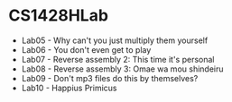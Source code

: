 # CS1428HLab

* Lab05 - Why can't you just multiply them yourself
* Lab06 - You don't even get to play
* Lab07 - Reverse assembly 2: This time it's personal
* Lab08 - Reverse assembly 3: Omae wa mou shindeiru
* Lab09 - Don't mp3 files do this by themselves?
* Lab10 - Happius Primicus
